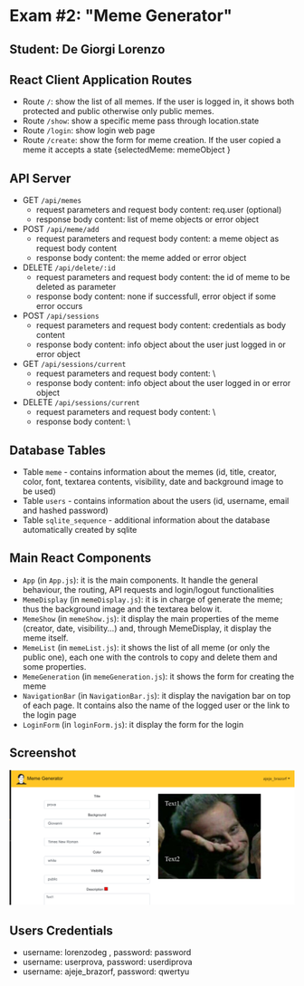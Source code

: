 # Exam #2: "Meme Generator"
## Student: De Giorgi Lorenzo 

## React Client Application Routes

- Route `/`: show the list of all memes. If the user is logged in, it shows both protected and public otherwise only public memes.
- Route `/show`: show a specific meme pass through location.state
- Route `/login`: show login web page
- Route `/create`: show the form for meme creation. If the user copied a meme it accepts a state {selectedMeme: memeObject }


## API Server

- GET `/api/memes`
  - request parameters and request body content: req.user (optional)
  - response body content: list of meme objects or error object
- POST `/api/meme/add`
  - request parameters and request body content: a meme object as request body content
  - response body content: the meme added or error object
- DELETE `/api/delete/:id`
  - request parameters and request body content: the id of meme to be deleted as parameter
  - response body content: none if successfull, error object if some error occurs
- POST `/api/sessions`
  - request parameters and request body content: credentials as body content
  - response body content: info object about the user just logged in or error object
- GET `/api/sessions/current`
  - request parameters and request body content: \
  - response body content: info object about the user logged in or error object
- DELETE `/api/sessions/current`
  - request parameters and request body content: \
  - response body content: \

## Database Tables

- Table `meme` - contains information about the memes (id, title, creator, color, font, textarea contents, visibility, date and background image to be used)
- Table `users` - contains information about the users (id, username, email and hashed password)
- Table `sqlite_sequence` - additional information about the database automatically created by sqlite

## Main React Components

- `App` (in `App.js`): it is the main components. It handle the general behaviour, the routing, API requests and login/logout functionalities
- `MemeDisplay` (in `memeDisplay.js`): it is in charge of generate the meme; thus the background image and the textarea below it.
- `MemeShow` (in `memeShow.js`): it display the main properties of the meme (creator, date, visibility...) and, through MemeDisplay, it display the meme itself.
- `MemeList` (in `memeList.js`): it shows the list of all meme (or only the public one), each one with the controls to copy and delete them and some properties.
- `MemeGeneration` (in `memeGeneration.js`): it shows the form for creating the meme
- `NavigationBar` (in `NavigationBar.js`): it display the navigation bar on top of each page. It contains also the name of the logged user or the link to the login page
- `LoginForm` (in `loginForm.js`): it display the form for the login


## Screenshot

![Screenshot](./img/screenshot.png)

## Users Credentials

- username: lorenzodeg , password: password
- username: userprova, password: userdiprova
- username: ajeje_brazorf, password: qwertyu

